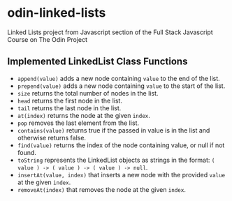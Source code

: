# odin-linked-lists
Linked Lists project from Javascript section of the Full Stack Javascript Course on The Odin Project

## Implemented LinkedList Class Functions
- `append(value)` adds a new node containing `value` to the end of the list.
- `prepend(value)` adds a new node containing `value` to the start of the list.
- `size` returns the total number of nodes in the list.
- `head` returns the first node in the list.
- `tail` returns the last node in the list.
- `at(index)` returns the node at the given `index`.
- `pop` removes the last element from the list.
- `contains(value)` returns true if the passed in value is in the list and otherwise returns false.
- `find(value)` returns the index of the node containing value, or null if not found.
- `toString` represents the LinkedList objects as strings in the format: `( value ) -> ( value ) -> ( value ) -> null`.
- `insertAt(value, index)` that inserts a new node with the provided `value` at the given `index`.
- `removeAt(index)` that removes the node at the given `index`.